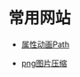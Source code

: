 # 常用网站

* [属性动画Path](https://developer.apple.com/library/archive/documentation/Cocoa/Conceptual/CoreAnimation_guide/Key-ValueCodingExtensions/Key-ValueCodingExtensions.html)

* [png图片压缩](https://tinypng.com)

